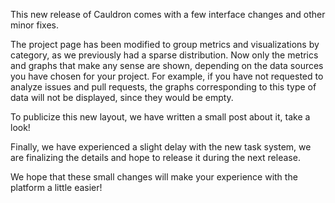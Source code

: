 This new release of Cauldron comes with a few interface changes and other minor fixes.

The project page has been modified to group metrics and visualizations by category, as we previously had a sparse distribution. Now only the metrics and graphs that make any sense are shown, depending on the data sources you have chosen for your project. For example, if you have not requested to analyze issues and pull requests, the graphs corresponding to this type of data will not be displayed, since they would be empty.

To publicize this new layout, we have written a small post about it, take a look!

Finally, we have experienced a slight delay with the new task system, we are finalizing the details and hope to release it during the next release.

We hope that these small changes will make your experience with the platform a little easier!
